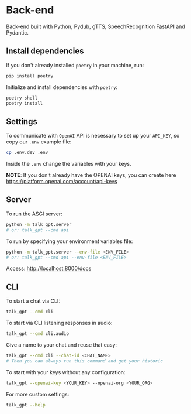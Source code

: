 # Back-end
Back-end built with Python, Pydub, gTTS, SpeechRecognition FastAPI and Pydantic.

## Install dependencies
If you don't already installed `poetry` in your machine, run:
```bash
pip install poetry
```

Initialize and install dependencies with `poetry`:
```bash
poetry shell
poetry install
```

## Settings
To communicate with `OpenAI` API is necessary to set up your `API_KEY`, so copy our `.env` example file:
```bash
cp .env.dev .env
```

Inside the `.env` change the variables with your keys.  

**NOTE**: If you don't already have the OPENAI keys, you can create here https://platform.openai.com/account/api-keys

## Server
To run the ASGI server:
```bash
python -m talk_gpt.server
# or: talk_gpt --cmd api
```

To run by specifying your environment variables file:
```bash
python -m talk_gpt.server --env-file <ENV_FILE>
# or: talk_gpt --cmd api --env-file <ENV_FILE>
```

Access: [http://localhost:8000/docs](http://localhost:8000/docs)

## CLI
To start a chat via CLI:
```bash
talk_gpt --cmd cli
```

To start via CLI listening responses in audio:
```bash
talk_gpt --cmd cli.audio
```

Give a name to your chat and reuse that easy:
```bash
talk_gpt --cmd cli --chat-id <CHAT_NAME>
# Then you can always run this command and get your historic
```

To start with your keys without any configuration:
```bash
talk_gpt --openai-key <YOUR_KEY> --openai-org <YOUR_ORG>
```

For more custom settings:
```bash
talk_gpt --help
```
